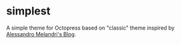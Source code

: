simplest
========

A simple theme for Octopress based on "classic" theme inspired by [Alessandro Melandri's Blog](http://melandri.net/).
